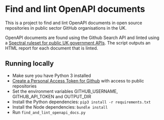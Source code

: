 # Find and lint OpenAPI documents

This is a project to find and lint OpenAPI documents in open source repositories in public sector GitHub organisations in the UK.  

OpenAPI documents are found using the Github Search API and linted using a [Spectral ruleset for public UK government APIs](https://github.com/co-cddo/api-standards-linting/tree/main/spectral-ruleset-govuk-public). The script outputs an HTML report for each document that is linted.

## Running locally
- Make sure you have Python 3 installed
- [Create a Personal Access Token for Github](https://docs.github.com/en/authentication/keeping-your-account-and-data-secure/creating-a-personal-access-token) with access to public repositories
- Set the environment variables GITHUB_USERNAME, GITHUB_API_TOKEN and OUTPUT_DIR
- Install the Python dependencies: `pip3 install -r requirements.txt`
- Install the Node dependencies: `bundle install`
- Run `find_and_lint_openapi_docs.py`

